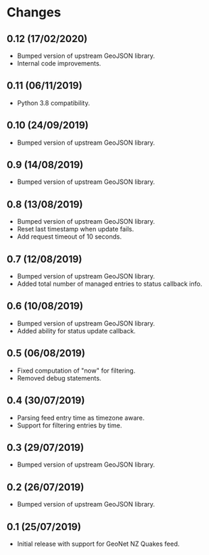 # Changes

## 0.12 (17/02/2020)
* Bumped version of upstream GeoJSON library.
* Internal code improvements.

## 0.11 (06/11/2019)
* Python 3.8 compatibility.

## 0.10 (24/09/2019)
* Bumped version of upstream GeoJSON library.

## 0.9 (14/08/2019)
* Bumped version of upstream GeoJSON library.

## 0.8 (13/08/2019)
* Bumped version of upstream GeoJSON library.
* Reset last timestamp when update fails.
* Add request timeout of 10 seconds.

## 0.7 (12/08/2019)
* Bumped version of upstream GeoJSON library.
* Added total number of managed entries to status callback info.

## 0.6 (10/08/2019)
* Bumped version of upstream GeoJSON library.
* Added ability for status update callback.

## 0.5 (06/08/2019)
* Fixed computation of "now" for filtering.
* Removed debug statements.

## 0.4 (30/07/2019)
* Parsing feed entry time as timezone aware.
* Support for filtering entries by time.

## 0.3 (29/07/2019)
* Bumped version of upstream GeoJSON library.

## 0.2 (26/07/2019)
* Bumped version of upstream GeoJSON library.

## 0.1 (25/07/2019)
* Initial release with support for GeoNet NZ Quakes feed.
